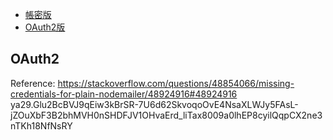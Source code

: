 
- [帳密版](index.js)
- [OAuth2版](app.js)


## OAuth2




Reference: https://stackoverflow.com/questions/48854066/missing-credentials-for-plain-nodemailer/48924916#48924916
ya29.Glu2BcBVJ9qEiw3kBrSR-7U6d62SkvoqoOvE4NsaXLWJy5FAsL-jZOuXbF3B2bhMVH0nSHDFJV1OHvaErd_liTax8009a0lhEP8cyilQqpCX2ne3nTKh18NfNsRY
